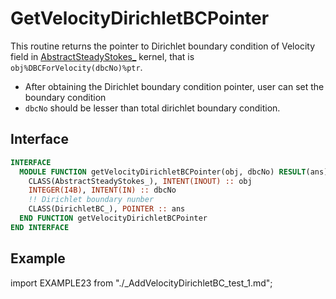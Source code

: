 # GetVelocityDirichletBCPointer

This routine returns the pointer to Dirichlet boundary condition of Velocity field in [AbstractSteadyStokes_](../AbstractSteadyStokes/AbstractSteadyStokes_.md) kernel, that is `obj%DBCForVelocity(dbcNo)%ptr`.

- After obtaining the Dirichlet boundary condition pointer, user can set the boundary condition
- `dbcNo` should be lesser than total dirichlet boundary condition.

## Interface

```fortran
INTERFACE
  MODULE FUNCTION getVelocityDirichletBCPointer(obj, dbcNo) RESULT(ans)
    CLASS(AbstractSteadyStokes_), INTENT(INOUT) :: obj
    INTEGER(I4B), INTENT(IN) :: dbcNo
    !! Dirichlet boundary nunber
    CLASS(DirichletBC_), POINTER :: ans
  END FUNCTION getVelocityDirichletBCPointer
END INTERFACE
```

## Example

import EXAMPLE23 from "./_AddVelocityDirichletBC_test_1.md";

<EXAMPLE23 />
